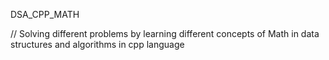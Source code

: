 DSA_CPP_MATH

// Solving different problems by learning different concepts of Math in data structures and algorithms in cpp language
